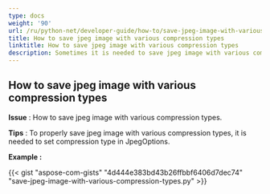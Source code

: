 ```yaml
---
type: docs
weight: '90'
url: /ru/python-net/developer-guide/how-to/save-jpeg-image-with-various-compression-types
title: How to save jpeg image with various compression types
linktitle: How to save jpeg image with various compression types
description: Sometimes it is needed to save jpeg image with various compression types.
---
```


**How to save jpeg image with various compression types**
-----------------------------------------

**Issue** : How to save jpeg image with various compression types.

**Tips** : To properly save jpeg image with various compression types, it is needed to set compression type in JpegOptions.

**Example :**

{{< gist "aspose-com-gists" "4d444e383bd43b26ffbbf6406d7dec74" "save-jpeg-image-with-various-compression-types.py" >}}
